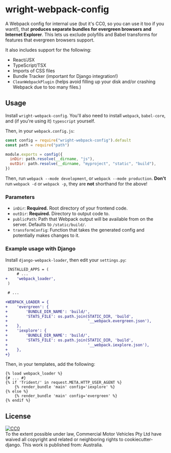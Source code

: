# wright-webpack-config

A Webpack config for internal use (but it's CC0, so you can use it too if you want!), that **produces separate bundles for evergreen browsers and Internet Explorer**. This lets us exclude polyfills and Babel transforms for features that evergreen browsers support.

It also includes support for the following:

- React/JSX
- TypeScript/TSX
- Imports of CSS files
- Bundle Tracker (important for Django integration!)
- `CleanWebpackPlugin` (helps avoid filling up your disk and/or crashing Webpack due to too many files.)

## Usage

Install `wright-webpack-config`. You'll also need to install `webpack`, `babel-core`, and (if you're using it) `typescript` yourself.

Then, in your `webpack.config.js`:

```js
const config = require("wright-webpack-config").default
const path = require("path")

module.exports = config({
  inDir: path.resolve(__dirname, "js"),
  outDir: path.resolve(__dirname, "myproject", "static", "build"),
})
```

Then, run `webpack --mode development`, or `webpack --mode production`. **Don't** run `webpack -d` or `webpack -p`, they are **not** shorthand for the above!

### Parameters

- `inDir`: **Required.** Root directory of your frontend code.
- `outDir`: **Required.** Directory to output code to.
- `publicPath`: Path that Webpack output will be available from on the server. Defaults to `/static/build/`.
- `transformConfig`: Function that takes the generated config and potentially makes changes to it.

### Example usage with Django

Install `django-webpack-loader`, then edit your `settings.py`:

```diff
 INSTALLED_APPS = (
     # ...
+    'webpack_loader',
 )

 # ...

+WEBPACK_LOADER = {
+    'evergreen': {
+        'BUNDLE_DIR_NAME': 'build/',
+        'STATS_FILE': os.path.join(STATIC_DIR, 'build',
+                                   '__webpack.evergreen.json'),
+    },
+    'iexplore': {
+        'BUNDLE_DIR_NAME': 'build/',
+        'STATS_FILE': os.path.join(STATIC_DIR, 'build',
+                                   '__webpack.iexplore.json'),
+    },
+}
```

Then, in your templates, add the following:

```django
{% load webpack_loader %}
{# ... #}
{% if 'Trident/' in request.META.HTTP_USER_AGENT %}
    {% render_bundle 'main' config='iexplore' %}
{% else %}
    {% render_bundle 'main' config='evergreen' %}
{% endif %}
```

## License

<p xmlns:dct="http://purl.org/dc/terms/" xmlns:vcard="http://www.w3.org/2001/vcard-rdf/3.0#">
  <a rel="license"
     href="http://creativecommons.org/publicdomain/zero/1.0/">
    <img src="http://i.creativecommons.org/p/zero/1.0/88x31.png" style="border-style: none;" alt="CC0" />
  </a>
  <br />
  To the extent possible under law,
  <span resource="[_:publisher]" rel="dct:publisher">
    <span property="dct:title">Commercial Motor Vehicles Pty Ltd</span></span>
  have waived all copyright and related or neighboring rights to
  <span property="dct:title">cookiecutter-django</span>.
This work is published from:
<span property="vcard:Country" datatype="dct:ISO3166"
      content="AU" about="[_:publisher]">
  Australia</span>.
</p>
